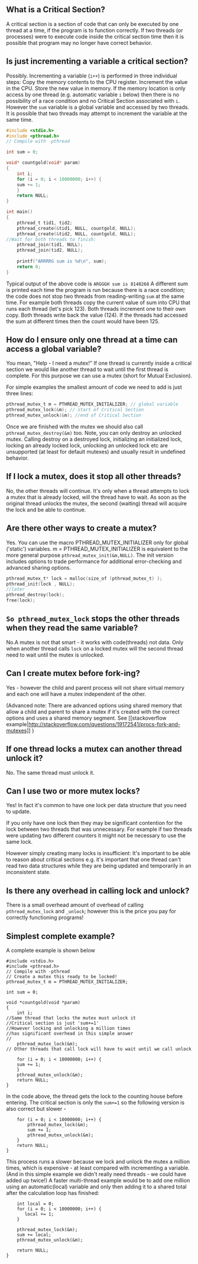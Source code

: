 ## What is a Critical Section?
A critical section is a section of code that can only be executed by one thread at a time, if the program is to function correctly. If two threads (or processes) were to execute code inside the critical section time then it is possible that program may no longer have correct behavior.

## Is just incrementing a variable a critical section?
Possibly. Incrementing a variable (`i++`) is performed in three individual steps: Copy the memory contents to the CPU register. Increment the value in the CPU. Store the new value in memory. If the memory location is only access by one thread (e.g. automatic variable `i` below) then there is no possibility of a race condition and no Critical Section associated with `i`. However the `sum` variable is a global variable and accessed by two threads. It is possible that two threads may attempt to increment the variable at the same time.
```C
#include <stdio.h>
#include <pthread.h>
// Compile with -pthread

int sum = 0;

void* countgold(void* param)
{
    int i;
    for (i = 0; i < 10000000; i++) {
	sum += 1;
    }
    return NULL;
}

int main()
{
    pthread_t tid1, tid2;
    pthread_create(&tid1, NULL, countgold, NULL);
    pthread_create(&tid2, NULL, countgold, NULL);
//Wait for both threads to finish:
    pthread_join(tid1, NULL);
    pthread_join(tid2, NULL);
    
    printf("ARRRRG sum is %d\n", sum);
    return 0;
}
```
Typical output of the above code is `ARGGGH sum is 8140268`
A different sum is printed each time the program is run because there is a race condition; the code does not stop two threads from reading-writing `sum` at the same time. For example both threads copy the current value of sum into CPU that runs each thread (let's pick 123). Both threads increment one to their own copy. Both threads write back the value (124). If the threads had accessed the sum at different times then the count would have been 125.

## How do I ensure only one thread at a time can access a global variable?
You mean, "Help - I need a mutex!"
If one thread is currently inside a critical section we would like another thread to wait until the first thread is complete. For this purpose we can use a mutex (short for Mutual Exclusion).

For simple examples the smallest amount of code we need to add is just three lines:
```C
pthread_mutex_t m = PTHREAD_MUTEX_INITIALIZER; // global variable
pthread_mutex_lock(&m); // start of Critical Section
pthread_mutex_unlock(&m); //end of Critical Section
```
Once we are finished with the mutex we should also call `pthread_mutex_destroy(&m)` too. Note, you can only destroy an unlocked mutex. Calling destroy on a destroyed lock, initializing an initialized lock, locking an already locked lock, unlocking an unlocked lock etc are unsupported (at least for default mutexes) and usually result in undefined behavior.

## If I lock a mutex, does it stop all other threads?
No, the other threads will continue. It's only when a thread attempts to lock a mutex that is already locked, will the thread have to wait. As soon as the original thread unlocks the mutex, the second (waiting) thread will acquire the lock and be able to continue.

## Are there other ways to create a mutex?
Yes. You can use the macro PTHREAD_MUTEX_INITIALIZER only for global ('static') variables.
m = PTHREAD_MUTEX_INITIALIZER is equivalent to the more general purpose
`pthread_mutex_init(&m,NULL)`. The init version includes options to trade performance for additional error-checking and advanced sharing options.

```C
pthread_mutex_t* lock = malloc(size_of (pthread_mutex_t) ); 
pthread_init(lock , NULL);
//later
pthread_destroy(lock);
free(lock);
```

## `So pthread_mutex_lock` stops the other threads when they read the same variable?
No.A mutex is not that smart - it works with code(threads) not data. Only when another thread calls `lock` on a locked mutex will the second thread need to wait until the mutex is unlocked.


## Can I create mutex before fork-ing?
Yes - however the child and parent process will not share virtual memory and each one will have a mutex independent of the other.

(Advanced note: There are advanced options using shared memory that allow a child and parent to share a mutex if it's created with the correct options and uses a shared memory segment. See [[stackoverflow example|http://stackoverflow.com/questions/19172541/procs-fork-and-mutexes]] )

## If one thread locks a mutex can another thread unlock it?
No. The same thread must unlock it.

## Can I use two or more mutex locks?
Yes! In fact it's common to have one lock per data structure that you need to update.

If you only have one lock then they may be significant contention for the lock between two threads that was unnecessary. For example if two threads were updating two different counters it might not be necessary to use the same lock.
 
However simply creating many locks is insufficient: It's important to be able to reason about critical sections e.g. it's important that one thread can't read two data structures while they are being updated and temporarily in an inconsistent state.

## Is there any overhead in calling lock and unlock?
There is a small overhead amount of overhead of calling `pthread_mutex_lock` and `_unlock`; however this is the price you pay for correctly functioning programs!

## Simplest complete example?
A complete example is shown below
```
#include <stdio.h>
#include <pthread.h>
// Compile with -pthread
// Create a mutex this ready to be locked!
pthread_mutex_t m = PTHREAD_MUTEX_INITIALIZER;

int sum = 0;

void *countgold(void *param)
{
    int i;
//Same thread that locks the mutex must unlock it
//Critical section is just 'sum+=1'
//However locking and unlocking a million times
//has significant overhead in this simple answer
//
    pthread_mutex_lock(&m);
// Other threads that call lock will have to wait until we call unlock

    for (i = 0; i < 10000000; i++) {
	sum += 1;
    }
    pthread_mutex_unlock(&m);
    return NULL;
}
```

In the code above, the thread gets the lock to the counting house before entering. The critical section is only the `sum+=1` so the following version is also correct but slower - 
```
    for (i = 0; i < 10000000; i++) {
        pthread_mutex_lock(&m);
        sum += 1;
        pthread_mutex_unlock(&m);
    }
    return NULL;
}
```
This process runs a slower because we lock and unlock the mutex a million times, which is expensive - at least compared with incrementing a variable. (And in this simple example we didn't really need threads - we could have added up twice!)  A faster multi-thread example would be to add one million using an automatic(local) variable and only then adding it to a shared total after the calculation loop has finished:
```
    int local = 0;
    for (i = 0; i < 10000000; i++) {
       local += 1;
    }

    pthread_mutex_lock(&m);
    sum += local;
    pthread_mutex_unlock(&m);

    return NULL;
}
```

